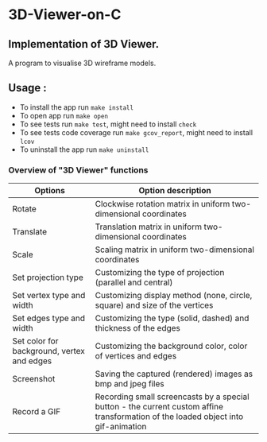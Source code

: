 # 3D-Viewer-on-C

## Implementation of 3D Viewer.

A program to visualise 3D wireframe models.

## Usage :

- To install the app run `make install`
- To open app run `make open`
- To see tests run `make test`, might need to install `check`
- To see tests code coverage run `make gcov_report`, might need to install `lcov`
- To uninstall the app run `make uninstall`

### Overview of "3D Viewer" functions

| Options                                    | Option  description                                                                                                                |
|--------------------------------------------|------------------------------------------------------------------------------------------------------------------------------------|
| Rotate                                     | Clockwise rotation matrix in uniform two-dimensional coordinates                                                                   |
| Translate                                  | Translation matrix in uniform two-dimensional coordinates                                                                          |
| Scale                                      | Scaling matrix in uniform two-dimensional coordinates                                                                              |
| Set projection type                        | Customizing the type of projection (parallel and central)                                                                          |
| Set vertex type and width                  | Customizing display method (none, circle, square) and size of the vertices                                                         |
| Set edges type and width                   | Customizing the type (solid, dashed) and thickness of the edges                                                                    |
| Set color for background, vertex and edges | Customizing the background color, color of vertices and edges                                                                      |
| Screenshot                                 | Saving the captured (rendered) images as bmp and jpeg files                                                                        |
| Record a GIF                               | Recording small screencasts by a special button - the current custom affine transformation of the loaded object into gif-animation |
